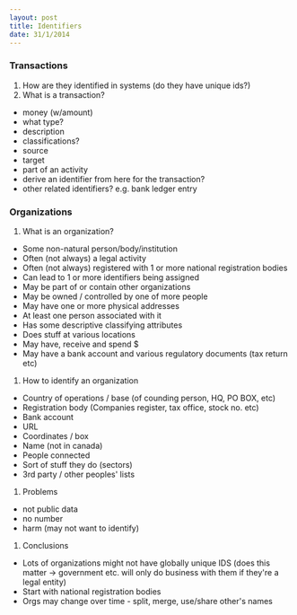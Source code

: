 ```yaml
---
layout: post
title: Identifiers
date: 31/1/2014
---
```

### Transactions
1. How are they identified in systems (do they have unique ids?)
1. What is a transaction?
* money (w/amount)
* what type?
* description
* classifications?
* source
* target
* part of an activity
 * derive an identifier from here for the transaction?
 * other related identifiers? e.g. bank ledger entry 

### Organizations

1. What is an organization?
 * Some non-natural person/body/institution
 * Often (not always) a legal activity
 * Often (not always) registered with 1 or more national registration bodies
 * Can lead to 1 or more identifiers being assigned
 * May be part of or contain other organizations
 * May be owned / controlled by one of more people
 * May have one or more physical addresses
 * At least one person associated with it
 * Has some descriptive classifying attributes
 * Does stuff at various locations
 * May have, receive and spend $
 * May have a bank account and various regulatory documents (tax return etc)
1. How to identify an organization
 * Country of operations / base (of counding person, HQ, PO BOX, etc)
 * Registration body (Companies register, tax office, stock no. etc)
 * Bank account
 * URL
 * Coordinates / box
 * Name (not in canada)
 * People connected
 * Sort of stuff they do (sectors)
 * 3rd party / other peoples' lists
1. Problems
 * not public data
 * no number
 * harm (may not want to identify)
1. Conclusions
 * Lots of organizations might not have globally unique IDS (does this matter -> government etc. will only do business with them if they're a legal entity)
 * Start with national registration bodies
 * Orgs may change over time - split, merge, use/share other's names


